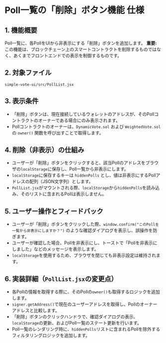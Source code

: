 # Poll一覧の「削除」ボタン機能 仕様

## 1. 機能概要

Poll一覧に、各PollをUIから非表示にする「削除」ボタンを追加します。
**重要:** この機能は、ブロックチェーン上のスマートコントラクトを削除するものではなく、あくまでフロントエンドでの表示を制御するものです。

## 2. 対象ファイル

`simple-vote-ui/src/PollList.jsx`

## 3. 表示条件

*   「削除」ボタンは、現在接続しているウォレットのアドレスが、そのPollコントラクトのオーナーである場合にのみ表示されます。
*   Pollコントラクトのオーナーは、`DynamicVote.sol` および `WeightedVote.sol` の `owner()` 関数を呼び出すことで取得します。

## 4. 削除（非表示）の仕組み

*   ユーザーが「削除」ボタンをクリックすると、該当Pollのアドレスをブラウザの`localStorage`に保存し、Poll一覧から非表示にします。
*   `localStorage`に保存するキーは `hiddenPolls` とし、値は非表示にするPollアドレスの配列（JSON文字列）とします。
*   `PollList.jsx`がマウントされる際、`localStorage`から`hiddenPolls`を読み込み、そのリストに含まれるPollは表示しません。

## 5. ユーザー操作とフィードバック

*   ユーザーが「削除」ボタンをクリックした際、`window.confirm("このPollを一覧から非表示にしますか？")` のような確認ダイアログを表示し、誤操作を防ぎます。
*   ユーザーが確認した場合、Pollを非表示にし、トーストで「Pollを非表示にしました」などのメッセージを表示します。
*   `localStorage`を使用するため、ブラウザを閉じても非表示設定は維持されます。

## 6. 実装詳細（`PollList.jsx`の変更点）

*   各Pollの情報を取得する際に、そのPollの`owner()`も取得するロジックを追加します。
*   `signer.getAddress()`で現在のユーザーアドレスを取得し、Pollのオーナーアドレスと比較します。
*   「削除」ボタンのクリックハンドラで、確認ダイアログの表示、`localStorage`の更新、およびPoll一覧のステート更新を行います。
*   Poll一覧のレンダリング時に、`hiddenPolls`リストに含まれるPollを除外するフィルタリングロジックを追加します。

